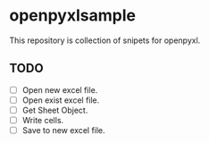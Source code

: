 # openpyxlsample
This repository is collection of snipets for openpyxl.

## TODO
- [ ] Open new excel file.
- [ ] Open exist excel file.
- [ ] Get Sheet Object.
- [ ] Write cells.
- [ ] Save to new excel file.
